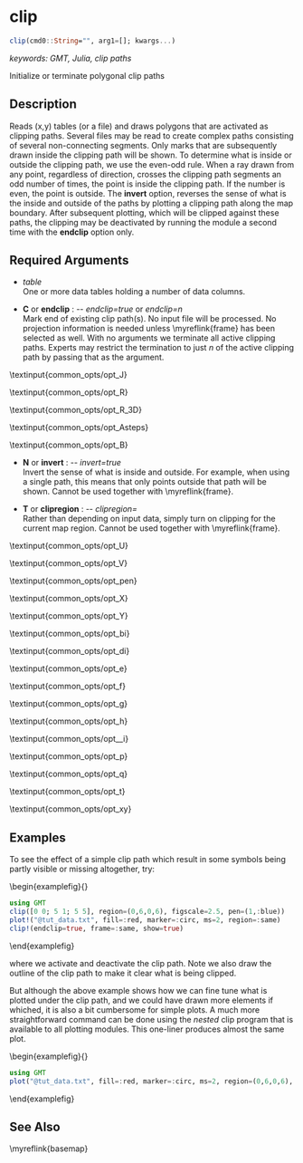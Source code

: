 # clip

```julia
clip(cmd0::String="", arg1=[]; kwargs...)
```

*keywords: GMT, Julia, clip paths*

Initialize or terminate polygonal clip paths

Description
-----------

Reads (x,y) tables (or a file) and draws polygons that are activated as clipping paths.
Several files may be read to create complex paths consisting of several non-connecting segments.
Only marks that are subsequently drawn inside the clipping path will be shown. To determine what
is inside or outside the clipping path, we use the even-odd rule. When a ray drawn from any point,
regardless of direction, crosses the clipping path segments an odd number of times, the point is
inside the clipping path. If the number is even, the point is outside. The **invert** option,
reverses the sense of what is the inside and outside of the paths by plotting a clipping path along
the map boundary. After subsequent plotting, which will be clipped against these paths, the clipping
may be deactivated by running the module a second time with the **endclip** option only.

Required Arguments
------------------
- *table*\
    One or more data tables holding a number of data columns.

- **C** or **endclip** : -- *endclip=true* or *endclip=n*\
    Mark end of existing clip path(s). No input file will be processed. No projection information
    is needed unless \myreflink{frame} has been selected as well. With no arguments we terminate
    all active clipping paths. Experts may restrict the termination to just *n* of the active
    clipping path by passing that as the argument.

\textinput{common_opts/opt_J}

\textinput{common_opts/opt_R}

\textinput{common_opts/opt_R_3D}

\textinput{common_opts/opt_Asteps}

\textinput{common_opts/opt_B}

- **N** or **invert** : -- *invert=true*\
    Invert the sense of what is inside and outside. For example, when
    using a single path, this means that only points outside that path
    will be shown. Cannot be used together with \myreflink{frame}.

- **T** or **clipregion** : -- *clipregion=*\
    Rather than depending on input data, simply turn on clipping for the
    current map region. Cannot be used together with \myreflink{frame}.

\textinput{common_opts/opt_U}

\textinput{common_opts/opt_V}

\textinput{common_opts/opt_pen}

\textinput{common_opts/opt_X}

\textinput{common_opts/opt_Y}

\textinput{common_opts/opt_bi}

\textinput{common_opts/opt_di}

\textinput{common_opts/opt_e}

\textinput{common_opts/opt_f}

\textinput{common_opts/opt_g}

\textinput{common_opts/opt_h}

\textinput{common_opts/opt__i}

\textinput{common_opts/opt_p}

\textinput{common_opts/opt_q}

\textinput{common_opts/opt_t}

\textinput{common_opts/opt_xy}

Examples
--------

To see the effect of a simple clip path which result in some symbols
being partly visible or missing altogether, try:

\begin{examplefig}{}
```julia
using GMT
clip([0 0; 5 1; 5 5], region=(0,6,0,6), figscale=2.5, pen=(1,:blue))
plot!("@tut_data.txt", fill=:red, marker=:circ, ms=2, region=:same)
clip!(endclip=true, frame=:same, show=true)
```
\end{examplefig}

where we activate and deactivate the clip path.  Note we also draw the
outline of the clip path to make it clear what is being clipped.

But although the above example shows how we can fine tune what is plotted under the clip path, and we could
have drawn more elements if whiched, it is also a bit cumbersome for simple plots. A much more straightforward
command can be done using the _nested_ clip program that is available to all plotting modules. This one-liner
produces almost the same plot.

\begin{examplefig}{}
```julia
using GMT
plot("@tut_data.txt", fill=:red, marker=:circ, ms=2, region=(0,6,0,6), clip=[0 0; 5 1; 5 5], show=true)
```
\end{examplefig}

See Also
--------

\myreflink{basemap}
